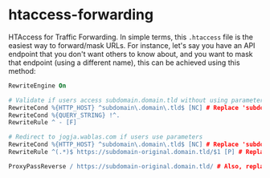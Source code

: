 # htaccess-forwarding

HTAccess for Traffic Forwarding. In simple terms, this `.htaccess` file is the easiest way to forward/mask URLs. For instance, let's say you have an API endpoint that you don't want others to know about, and you want to mask that endpoint (using a different name), this can be achieved using this method:

```apache
RewriteEngine On

# Validate if users access subdomain.domain.tld without using parameters
RewriteCond %{HTTP_HOST} ^subdomain\.domain\.tld$ [NC] # Replace 'subdomain', 'domain', and 'tld' with the domain you want to display to the user
RewriteCond %{QUERY_STRING} !^.
RewriteRule ^ - [F]

# Redirect to jogja.wablas.com if users use parameters
RewriteCond %{HTTP_HOST} ^subdomain\.domain\.tld$ [NC] # Replace 'subdomain', 'domain', and 'tld' with the domain you want to display to the user
RewriteRule ^(.*)$ https://subdomain-original.domain.tld/$1 [P] # Replace 'subdomain-original.domain.tld' with your actual domain to redirect from your masked subdomain to the actual domain, so that the provided parameters will be forwarded

ProxyPassReverse / https://subdomain-original.domain.tld/ # Also, replace this section
